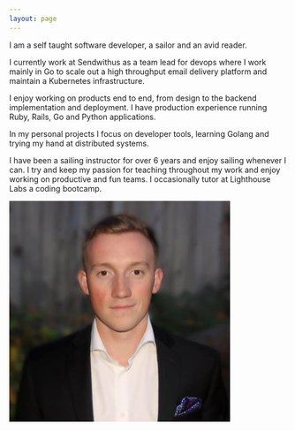 ```yaml
---
layout: page
---
```


I am a self taught software developer, a sailor and an avid reader.

I currently work at Sendwithus as a team lead for devops where I work mainly in Go to scale out a high throughput email delivery platform and maintain a Kubernetes infrastructure.

I enjoy working on products end to end, from design to the backend implementation and deployment. I have production experience running Ruby, Rails, Go and Python applications.

In my personal projects I focus on developer tools, learning Golang and trying my hand at distributed systems.

I have been a sailing instructor for over 6 years and enjoy sailing whenever I can. I try and keep my passion for teaching throughout my work and enjoy working on productive and fun teams. I occasionally tutor at Lighthouse Labs a coding bootcamp.

![me](/assets/images/me.jpg)
